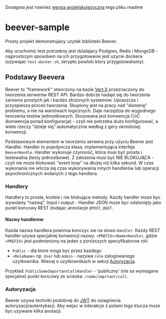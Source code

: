 Dostępna jest rowniez [wersja angielskojęzyczna](./README.md) tego pliku readme

# beever-sample

Prosty projekt demonstrujacy uzytek biblioteki Beever.

Aby uruchomic test potrzebny jest dzialajacy Postgres, Redis i MongoDB - najprostszym
sposobem na ich przygotowanie jest uzycie dockera (uzywajac `test-docker.sh`, skryptu powloki
ktory przygotowalismy).

## Podstawy Beevera

Beever to "framework" stworzony na bazie [Vert.X][1] przeznaczony do tworzenia
serwerów REST API.  Bardzo dobrze nadaje się do tworzenia zarówno prostych jak
i bardzo złożonych systemów.  Upraszcza i przyspiesza proces tworzenia.
Skupiony jest na pracy nad "domeną" problemu, a nie na warstwach logicznych.
Daje narzędzia do wygodnego tworzenia testów jednostkowych.  Stosowana jest
konwencja CoC (konwencja ponad konfiguracja) - czyli nie potrzeba dużo
konfigurować, a wiele rzeczy "dzieje się" automatycznie według z góry
okreslonej konwencji.

Podstawowym elementem w tworzeniu serwera przy użyciu Beever jest Handler.
Handler to pojedyncza klasa, implementująca interfejs `BeeverHandle`. Handler
wykonuje czynność, która musi być prosta i testowalna (testy jednostkowe). Z
założenia musi być NIE BLOKUJĄCA - czyli nie może blokować "event loop" na
dłużej niż kilka sekund. W czas wykonania nie wlicza się czas wykonywania
innych handlerów lub operacji asynchronicznych wołanych z tego handlera.

### Handlery 
Handlery to proste, krotkie i nie blokujące metody.  Kazdy handler
moze byc wywolany "nazwą". Input i output - Handler JSON moze byc odslonięty
jako punkt koncowy REST dodajac annotacje `@POST`, `@GET`.

#### Nazwy handlerow

Kazda nazwa handlera powinna konczyc sie na slowo `Handler`. Kazdy REST handler
uzywa specjalnej konwencji nazwy: `<PREFIX><Name>Handler`, gdzie `<PREFIX>`
jest podmieniony na jeden z ponizszych specyfikatorow roli:

- `Public` - dla ktore moga byc przez kazdego
- `<RoleName>` np. `User` lub `Admin` - nazywa `role` zalogowanego uzytkownika.
  Wiecej o uzytkownikach w sekcji [Autoryzacja](#autoryzacja).

Przyklad: `PublicSomeImportantCallHandler` - 'publiczny' (nie sa wymagane
specjalne) punkt koncowy ze sciezka: `/some/imprtant/call`. 

### Autoryzacja

Beever uzywa techniki podobnej do [JWT][2] do osiagniecia
autoryzacji/autentykacji.  Aby wejsc w interakcje z polami tego klucza moze byc
uzywane kilka anotacji.

[1]: https://en.wikipedia.org/wiki/Vert.x 
[2]: https://en.wikipedia.org/wiki/JSON_Web_Token
